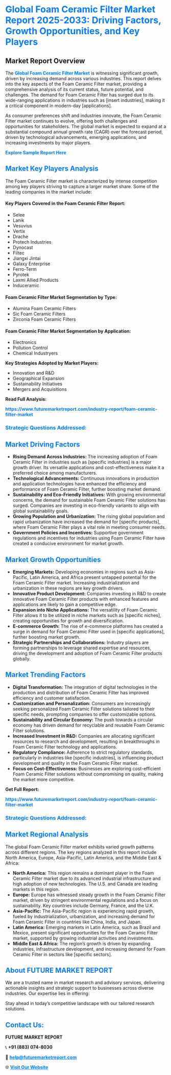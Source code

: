 <h1 style="color: #007BFF;">Global Foam Ceramic Filter Market Report 2025-2033: Driving Factors, Growth Opportunities, and Key Players</h1>

<section id="overview">
<h2>Market Report Overview</h2>
<p>The <a href="https://www.futuremarketreport.com/industry-report/foam-ceramic-filter-market" style="color: #007BFF; text-decoration: none;"><strong>Global Foam Ceramic Filter Market</strong></a> is witnessing significant growth, driven by increasing demand across various industries. This report delves into the key aspects of the Foam Ceramic Filter market, providing a comprehensive analysis of its current status, future potential, and challenges. The demand for Foam Ceramic Filter has surged due to its wide-ranging applications in industries such as [insert industries], making it a critical component in modern-day [applications].</p>
<p>As consumer preferences shift and industries innovate, the Foam Ceramic Filter market continues to evolve, offering both challenges and opportunities for stakeholders. The global market is expected to expand at a substantial compound annual growth rate (CAGR) over the forecast period, driven by technological advancements, emerging applications, and increasing investments by major players.</p>
</section>

<section id="overview">
<p><a href="https://www.futuremarketreport.com/request-sample/reportId=30986" style="color: #007BFF; text-decoration: none;"><strong>Explore Sample Report Here</strong></a></p>
</section>

<section id="key-players">
<h2 style="color: #007BFF;">Market Key Players Analysis</h2>
<p>The Foam Ceramic Filter market is characterized by intense competition among key players striving to capture a larger market share. Some of the leading companies in the market include:</p>
<h4>Key Players Covered in the Foam Ceramic Filter Report:</h4>
<ul><li>Selee</li><li>Lanik</li><li>Vesuvius</li><li>Vertix</li><li>Drache</li><li>Protech Industries</li><li>Dynocast</li><li>Filtec</li><li>Jiangxi Jintai</li><li>Galaxy Enterprise</li><li>Ferro-Term</li><li>Pyrotek</li><li>Laxmi Allied Products</li><li>Induceramic</li></ul>
<h4>Foam Ceramic Filter Market Segmentation by Type:</h4>
<ul><li>Alumina Foam Ceramic Filters</li><li>Sic Foam Ceramic Filters</li><li>Zirconia Foam Ceramic Filters</li></ul>

<h4>Foam Ceramic Filter Market Segmentation by Application:</h4>
<ul><li>Electronics</li><li>Pollution Control</li><li>Chemical Industryers</li></ul>
<p><strong>Key Strategies Adopted by Market Players:</strong></p>
<ul>
<li>Innovation and R&D</li>
<li>Geographical Expansion</li>
<li>Sustainability Initiatives</li>
<li>Mergers and Acquisitions</li>
</ul>
</section>

<section>
<p><strong>Read Full Analysis: </strong></p><a href="https://www.futuremarketreport.com/industry-report/foam-ceramic-filter-market" style="color: #007BFF; text-decoration: none;"><strong>https://www.futuremarketreport.com/industry-report/foam-ceramic-filter-market</strong></a>
<h3 style="color: #007BFF;">Strategic Questions Addressed:</h3>
</section>

<section id="driving-factors">
<h2 style="color: #007BFF;">Market Driving Factors</h2>
<ul>
<li><strong>Rising Demand Across Industries:</strong> The increasing adoption of Foam Ceramic Filter in industries such as [specific industries] is a major growth driver. Its versatile applications and cost-effectiveness make it a preferred choice among manufacturers.</li>
<li><strong>Technological Advancements:</strong> Continuous innovations in production and application technologies have enhanced the efficiency and performance of Foam Ceramic Filter, further boosting market demand.</li>
<li><strong>Sustainability and Eco-Friendly Initiatives:</strong> With growing environmental concerns, the demand for sustainable Foam Ceramic Filter solutions has surged. Companies are investing in eco-friendly variants to align with global sustainability goals.</li>
<li><strong>Growing Population and Urbanization:</strong> The rising global population and rapid urbanization have increased the demand for [specific products], where Foam Ceramic Filter plays a vital role in meeting consumer needs.</li>
<li><strong>Government Policies and Incentives:</strong> Supportive government regulations and incentives for industries using Foam Ceramic Filter have created a conducive environment for market growth.</li>
</ul>
</section>

<section id="growth-opportunities">
<h2 style="color: #007BFF;">Market Growth Opportunities</h2>
<ul>
<li><strong>Emerging Markets:</strong> Developing economies in regions such as Asia-Pacific, Latin America, and Africa present untapped potential for the Foam Ceramic Filter market. Increasing industrialization and urbanization in these regions are key growth drivers.</li>
<li><strong>Innovative Product Development:</strong> Companies investing in R&D to create innovative Foam Ceramic Filter products with enhanced features and applications are likely to gain a competitive edge.</li>
<li><strong>Expansion into Niche Applications:</strong> The versatility of Foam Ceramic Filter allows it to be utilized in niche markets such as [specific niches], creating opportunities for growth and diversification.</li>
<li><strong>E-commerce Growth:</strong> The rise of e-commerce platforms has created a surge in demand for Foam Ceramic Filter used in [specific applications], further boosting market growth.</li>
<li><strong>Strategic Partnerships and Collaborations:</strong> Industry players are forming partnerships to leverage shared expertise and resources, driving the development and adoption of Foam Ceramic Filter products globally.</li>
</ul>
</section>

<section id="trending-factors">
<h2 style="color: #007BFF;">Market Trending Factors</h2>
<ul>
<li><strong>Digital Transformation:</strong> The integration of digital technologies in the production and distribution of Foam Ceramic Filter has improved efficiency and customer satisfaction.</li>
<li><strong>Customization and Personalization:</strong> Consumers are increasingly seeking personalized Foam Ceramic Filter solutions tailored to their specific needs, prompting companies to offer customizable options.</li>
<li><strong>Sustainability and Circular Economy:</strong> The push towards a circular economy has driven demand for recyclable and reusable Foam Ceramic Filter solutions.</li>
<li><strong>Increased Investment in R&D:</strong> Companies are allocating significant resources to research and development, resulting in breakthroughs in Foam Ceramic Filter technology and applications.</li>
<li><strong>Regulatory Compliance:</strong> Adherence to strict regulatory standards, particularly in industries like [specific industries], is influencing product development and quality in the Foam Ceramic Filter market.</li>
<li><strong>Focus on Cost-Effectiveness:</strong> Businesses are exploring cost-efficient Foam Ceramic Filter solutions without compromising on quality, making the market more competitive.</li>
</ul>
</section>

<section>
<p><strong>Get Full Report: </strong></p><a href="https://www.futuremarketreport.com/industry-report/foam-ceramic-filter-market" style="color: #007BFF; text-decoration: none;"><strong>https://www.futuremarketreport.com/industry-report/foam-ceramic-filter-market</strong></a>
<h3 style="color: #007BFF;">Strategic Questions Addressed:</h3>
</section>


<section id="regional-analysis">
<h2 style="color: #007BFF;">Market Regional Analysis</h2>
<p>The global Foam Ceramic Filter market exhibits varied growth patterns across different regions. The key regions analyzed in this report include North America, Europe, Asia-Pacific, Latin America, and the Middle East & Africa:</p>
<ul>
<li><strong>North America:</strong> This region remains a dominant player in the Foam Ceramic Filter market due to its advanced industrial infrastructure and high adoption of new technologies. The U.S. and Canada are leading markets in this region.</li>
<li><strong>Europe:</strong> Europe has witnessed steady growth in the Foam Ceramic Filter market, driven by stringent environmental regulations and a focus on sustainability. Key countries include Germany, France, and the U.K.</li>
<li><strong>Asia-Pacific:</strong> The Asia-Pacific region is experiencing rapid growth, fueled by industrialization, urbanization, and increasing demand for Foam Ceramic Filter in countries like China, India, and Japan.</li>
<li><strong>Latin America:</strong> Emerging markets in Latin America, such as Brazil and Mexico, present significant opportunities for the Foam Ceramic Filter market, supported by growing industrial activities and investments.</li>
<li><strong>Middle East & Africa:</strong> The region’s growth is driven by expanding industries, infrastructure development, and increasing demand for Foam Ceramic Filter in sectors like [specific sectors].</li>
</ul>
</section>

<footer>
<h2 style="color: #007BFF;">About FUTURE MARKET REPORT</h2>
<p>We are a trusted name in market research and advisory services, delivering actionable insights and strategic support to businesses across diverse industries. Our expertise lies in offering:</p>

<p>Stay ahead in today’s competitive landscape with our tailored research solutions.</p>

<h2 style="color: #007BFF;">Contact Us:</h2>
<p><strong>FUTURE MARKET REPORT</strong></p>
<p>📞 <strong>+91 (883) 074-8030</strong></p>
<p>📧 <strong><a href="mailto:help@futuremarketreport.com" style="color: #007BFF;">help@futuremarketreport.com</a></strong></p>
<p>🌐 <strong><a href="https://www.futuremarketreport.com/" style="color: #007BFF;">Visit Our Website</a></strong></p>
</footer>